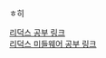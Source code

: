 ㅎ히

<a href="https://velog.io/@ubin_ing/Redux-%EB%A7%88%EC%8A%A4%ED%84%B0%ED%95%98%EA%B8%B0">리덕스 공부 링크</a>
<br/>
<a href="https://velog.io/@ubin_ing/Redux-%EB%AF%B8%EB%93%A4%EC%9B%A8%EC%96%B4-%EC%82%AC%EC%9A%A9%ED%95%B4%EB%B3%B4%EA%B8%B0">리덕스 미들웨어 공부 링크</a>
